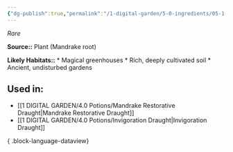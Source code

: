 ```yaml
---
{"dg-publish":true,"permalink":"/1-digital-garden/5-0-ingredients/05-1-plants/mandrake-root/","tags":["ingredient","rare"]}
---
```


*Rare*

**Source::** Plant (Mandrake root)

**Likely Habitats::** * Magical greenhouses * Rich, deeply cultivated soil * Ancient, undisturbed gardens

## Used in:

- [[1 DIGITAL GARDEN/4.0 Potions/Mandrake Restorative Draught\|Mandrake Restorative Draught]]
- [[1 DIGITAL GARDEN/4.0 Potions/Invigoration Draught\|Invigoration Draught]]

{ .block-language-dataview}

